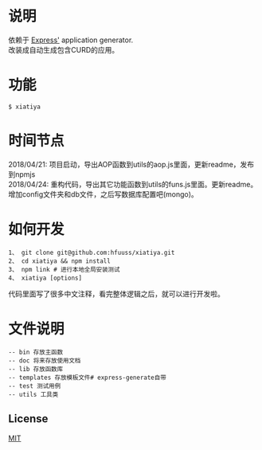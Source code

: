 
# 说明
依赖于 [Express'](https://www.npmjs.com/package/express) application generator.    
改装成自动生成包含CURD的应用。    
# 功能
`$ xiatiya` 

# 时间节点
2018/04/21:  项目启动，导出AOP函数到utils的aop.js里面，更新readme，发布到npmjs       
2018/04/24:  重构代码，导出其它功能函数到utils的funs.js里面。更新readme。增加config文件夹和db文件，之后写数据库配置吧(mongo)。

# 如何开发

```
1、 git clone git@github.com:hfuuss/xiatiya.git
2、 cd xiatiya && npm install
3、 npm link # 进行本地全局安装测试
4、 xiatiya [options]
```
代码里面写了很多中文注释，看完整体逻辑之后，就可以进行开发啦。
# 文件说明
```
-- bin 存放主函数
-- doc 将来存放使用文档
-- lib 存放函数库
-- templates 存放模板文件# express-generate自带
-- test 测试用例
-- utils 工具类
```
## License

[MIT](LICENSE)

